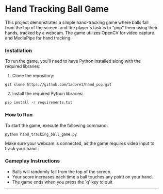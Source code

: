 # Hand Tracking Ball Game

This project demonstrates a simple hand-tracking game where balls fall from the top of the screen, and the player's task is to "pop" them using their hands, tracked by a webcam. The game utilizes OpenCV for video capture and MediaPipe for hand tracking.

### Installation

To run the game, you'll need to have Python installed along with the required libraries:

1. Clone the repository:
```
git clone https://github.com/1adore1/hand_pop.git
```
2. Install the required Python libraries:
```
pip install -r requirements.txt
```

### How to Run

To start the game, execute the following command:
```
python hand_tracking_ball_game.py
```
Make sure your webcam is connected, as the game requires video input to track your hand.

### Gameplay Instructions

* Balls will randomly fall from the top of the screen.
* Your score increases each time a ball touches any point on your hand.
* The game ends when you press the 'q' key to quit.
---
